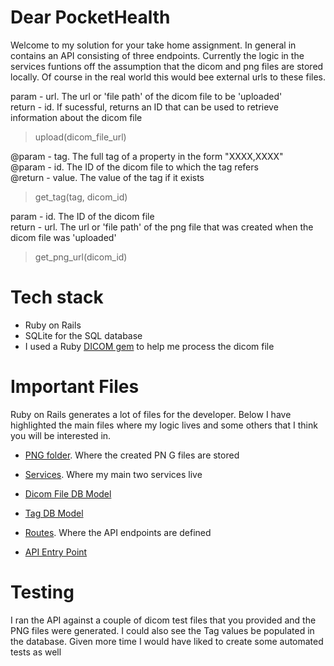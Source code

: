# Dear PocketHealth

Welcome to my solution for your take home assignment. In general in contains an API consisting of three endpoints. Currently the logic in the services funtions off the assumption that the dicom and png files are stored locally. Of course in the real world this would bee external urls to these files.

param - url. The url or 'file path' of the dicom file to be 'uploaded'\
return - id. If sucessful, returns an ID that can be used to retrieve information about the dicom file
> upload(dicom_file_url)

@param - tag. The full tag of a property in the form "XXXX,XXXX"\
@param - id. The ID of the dicom file to which the tag refers\
@return - value. The value of the tag if it exists
> get_tag(tag, dicom_id)

param - id. The ID of the dicom file\
return - url. The url or 'file path' of the png file that was created when the dicom file was 'uploaded'
> get_png_url(dicom_id)


# Tech stack
- Ruby on Rails
- SQLite for the SQL database
- I used a Ruby [DICOM gem](https://github.com/dicom/ruby-dicom/tree/e736255966b35dd4fb46008dca53da7a2353a612) to help me process the dicom file

# Important Files
Ruby on Rails generates a lot of files for the developer. Below I have highlighted the main files where my logic lives and some others that I think you will be interested in.

- [PNG folder](https://github.com/Raffi-Kudlac/pocket/tree/main/app/assets/created_png_files). Where the created PN G files are stored

- [Services](https://github.com/Raffi-Kudlac/pocket/tree/main/app/services). Where my main two services live

- [Dicom File DB Model](https://github.com/Raffi-Kudlac/pocket/blob/main/app/models/dicom_file.rb)

- [Tag DB Model](https://github.com/Raffi-Kudlac/pocket/blob/main/app/models/tag.rb)

- [Routes](https://github.com/Raffi-Kudlac/pocket/blob/main/config/routes.rb). Where the API endpoints are defined

- [API Entry Point](https://github.com/Raffi-Kudlac/pocket/blob/main/app/controllers/api/v1/main_controller.rb)

# Testing
I ran the API against a couple of dicom test files that you provided and the PNG files were generated. I could also see the Tag values be populated in the database. Given more time I would have liked to create some automated tests as well